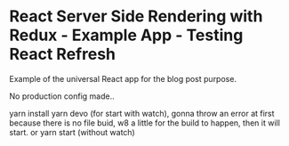 # React Server Side Rendering with Redux - Example App - Testing React Refresh

Example of the universal React app for the blog post purpose.

No production config made..


yarn install 
yarn devo (for start with watch), gonna throw an error at first because there is no file buid, w8 a little for the build to happen, then it will start. 
or 
yarn start (without watch)

